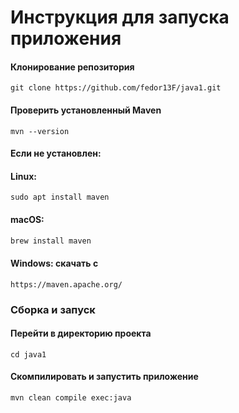 # Инструкция для запуска приложения

#### Клонирование репозитория
```shell
git clone https://github.com/fedor13F/java1.git
```

#### Проверить установленный Maven

```shell
mvn --version
```

#### Если не установлен:

#### Linux:

```shell
sudo apt install maven
```

#### macOS:

```bash
brew install maven
```

#### Windows: скачать с

```text
https://maven.apache.org/
```

### Сборка и запуск

#### Перейти в директорию проекта

```shell
cd java1
```

#### Скомпилировать и запустить приложение

```shell
mvn clean compile exec:java
```

